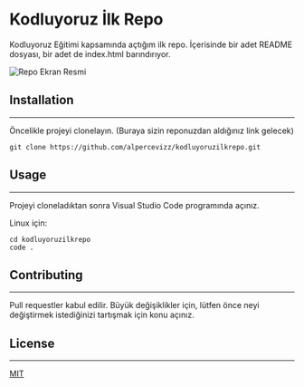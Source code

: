 # Kodluyoruz İlk Repo
Kodluyoruz Eğitimi kapsamında açtığım ilk repo. İçerisinde bir adet README dosyası, bir adet de index.html barındırıyor.

![Repo Ekran Resmi](.../kodluyoruzilkrepo/kodluyoruz.PNG)

## **Installation**
<hr>
Öncelikle projeyi clonelayın. (Buraya sizin reponuzdan aldığınız link gelecek)


```
git clone https://github.com/alpercevizz/kodluyoruzilkrepo.git
```

## **Usage**
<hr>
Projeyi cloneladıktan sonra Visual Studio Code programında açınız.

Linux için:

```
cd kodluyoruzilkrepo
code .
```
## **Contributing**
<hr>
Pull requestler kabul edilir. Büyük değişiklikler için, lütfen önce neyi değiştirmek istediğinizi tartışmak için konu açınız.


## **License**
<hr>
<a href="https://choosealicense.com/licenses/mit/">MIT</a>

